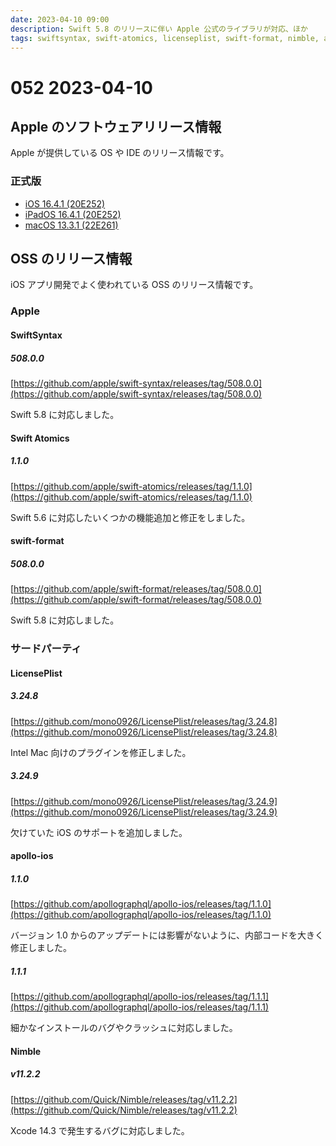 ```yaml
---
date: 2023-04-10 09:00
description: Swift 5.8 のリリースに伴い Apple 公式のライブラリが対応、ほか
tags: swiftsyntax, swift-atomics, licenseplist, swift-format, nimble, apollo-ios
---
```

# 052 2023-04-10

## Apple のソフトウェアリリース情報

Apple が提供している OS や IDE のリリース情報です。

### 正式版

- [iOS 16.4.1 (20E252)](https://developer.apple.com/news/releases/?id=04072023c)
- [iPadOS 16.4.1 (20E252)](https://developer.apple.com/news/releases/?id=04072023b)
- [macOS 13.3.1 (22E261)](https://developer.apple.com/news/releases/?id=04072023a)

## OSS のリリース情報

iOS アプリ開発でよく使われている OSS のリリース情報です。

### Apple

#### SwiftSyntax

##### 508.0.0

[https://github.com/apple/swift-syntax/releases/tag/508.0.0](https://github.com/apple/swift-syntax/releases/tag/508.0.0)

Swift 5.8 に対応しました。

#### Swift Atomics

##### 1.1.0

[https://github.com/apple/swift-atomics/releases/tag/1.1.0](https://github.com/apple/swift-atomics/releases/tag/1.1.0)

Swift 5.6 に対応したいくつかの機能追加と修正をしました。

#### swift-format

##### 508.0.0

[https://github.com/apple/swift-format/releases/tag/508.0.0](https://github.com/apple/swift-format/releases/tag/508.0.0)

Swift 5.8 に対応しました。

### サードパーティ

#### LicensePlist

##### 3.24.8

[https://github.com/mono0926/LicensePlist/releases/tag/3.24.8](https://github.com/mono0926/LicensePlist/releases/tag/3.24.8)

Intel Mac 向けのプラグインを修正しました。

##### 3.24.9

[https://github.com/mono0926/LicensePlist/releases/tag/3.24.9](https://github.com/mono0926/LicensePlist/releases/tag/3.24.9)

欠けていた iOS のサポートを追加しました。

#### apollo-ios

##### 1.1.0

[https://github.com/apollographql/apollo-ios/releases/tag/1.1.0](https://github.com/apollographql/apollo-ios/releases/tag/1.1.0)

バージョン 1.0 からのアップデートには影響がないように、内部コードを大きく修正しました。

##### 1.1.1

[https://github.com/apollographql/apollo-ios/releases/tag/1.1.1](https://github.com/apollographql/apollo-ios/releases/tag/1.1.1)

細かなインストールのバグやクラッシュに対応しました。

#### Nimble

##### v11.2.2

[https://github.com/Quick/Nimble/releases/tag/v11.2.2](https://github.com/Quick/Nimble/releases/tag/v11.2.2)

Xcode 14.3 で発生するバグに対応しました。
